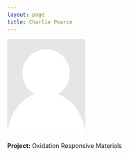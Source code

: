```yaml
---
layout: page
title: Charlie Pearce
---
```


<img src="img/placeholder.png" alt="Charlie Pearce" class="gallery">

**Project:** Oxidation Responsive Materials

